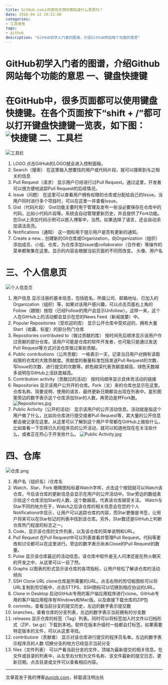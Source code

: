 ```yaml
---
title: GitHub.com上的那些东西你都知道什么意思吗？
date: 2016-04-12 19:21:00
categories:
- 工具使用
tags:
- github
description: "GitHub初学入门者的图谱，介绍Github网站每个功能的意思"
---
```


GitHub初学入门者的图谱，介绍Github网站每个功能的意思
一、键盘快捷键
=============================
在GitHub中，很多页面都可以使用键盘快捷键。在各个页面按下“shift + /”都可以打开键盘快捷键一览表，如下图：
![快捷键](//ww3.sinaimg.cn/large/006tNc79ly1g5d80e9e8rj30st0dqwfp.jpg)
二、工具栏
============================
![工具栏](//ww3.sinaimg.cn/large/006tNc79ly1g5d80f9w7sj30rz0443yx.jpg)
1. LOGO
点击GitHub的LOGO就会进入控制面板。
2. Search（搜索）
在这里输入想要找的用户或代码片段，就可以搜索到与之相关的信息
3. Pull Request（请求）
显示用户已经进行过Pull Request。通过这里，开发者可以很方便地追踪Pull Request的后续情况。
4. Issue（问题）
在这里可以查看用户拥有权限的仓库或分配给自己的Issue。当用户同时进行多个项目时，可以在这里一并查看Issue。
5. Gist（代码片段）
Gist功能主要时用于管理及发布一些没必要保存在仓库中的代码，比如小代码片段等。系统会自动管理更新历史，并且提供了Fork功能。在Gist上添加代码示例可以嵌入博客中，当然，如果选择了语言，还会自动添加语法高亮。
6. Notifications（通知）
这一图标用于提示用户是否有更新的通知。
7. Create a new...
创建新的Git仓库或Organization，向Organization（组织）添加成员、小组、仓库，为仓库添加Issue或collaborator（合作者）等操作的菜单都聚集在这里。显示的内容会根据当前页面的不同而改变。
头像、用户名

三、个人信息页
==================================
![个人信息页](//ww4.sinaimg.cn/large/006tNc79ly1g5d80ih41dj30sr0rwwvk.jpg)
1. 用户信息
显示注册的基本信息，包括姓名、所属公司、邮箱地址、已加入的Organization（组织）等，如果对该用户感兴趣，可以点击页面右上角的Follow（跟随）按钮（已经Follow的用户会显示Unfollow）。这样一来，这个人在GitHub上的活动都会显示在您的News Feed（新闻提要）中。
2. Popular Repositories（受欢迎的库）
显示公开仓库中受欢迎的、拥有大量Start（收藏、标星）的部分热门仓库
3. Repositories contributed to（做过贡献的库）
按时间先后顺序显示该用户作过贡献的部分仓库。该用户可能是仓库的软件开发者，也可能只是通过发送Pull Request等方式对该仓库做过某些贡献。
4. Public contributions（公共贡献）
一格表示一天，记录当日用户对拥有读取权限的仓库的大致贡献度。贡献度的衡量标准包括发送Pull Request的次数、写Issue的次数、进行提交的次数等。颜色越深代表贡献度越高，绿色天数越多说明在GitHub上活跃度越高。
5. Contribution activity（贡献过的活动）
按时间顺序显示具体贡活动的链接
6. Repositories
显示该用户公共开的仓库。Fork（叉）来的仓库也显示在这里。
仓库名称、简要说明、使用的语言、最终更新日期都会出现在列表中。星形图案旁边的数字表示这个仓库添加Star的人数，再旁边是杯Fork数。
![Repositories.jpg](//ww3.sinaimg.cn/large/006tNc79ly1g5d80iwua7j30st0e4759.jpg)
7. Public Activity（公开的活动）
显示该用户的公开活动信息。活动就是指这个用户做了什么，比如向仓库进行提交或者Pull Request等，其大量的公开信息都会被记录在这里。从这里可以了解到这个用户平常都在GitHub上做些什么，比如查看一下崇拜已久的程序员的公开活动，就可以知道他现在在关注些什么，或者正在热心于开发些什么。
![Public Activity.jpg](//ww2.sinaimg.cn/large/006tNc79ly1g5d80jvwgbj30ro0bt3zi.jpg)

四、仓库
==============================
![仓库.png](//ww4.sinaimg.cn/large/006tNc79ly1g5d8180h6wj30s00fwmyy.jpg)
1. 用户名（组织名）/仓库名
2. Watch、Star、Fork
眼睛图标标着Watch字样，点击这个按钮就可以Watch该仓库，今后该仓库的更新信息会显示在用户的公开活动中。Star旁边的数组表示给这个仓库添加Star的人数，这个数越高，代表该仓库越受关注。
Watch与Star不同的地方在于，Watch之后该仓库的相关信息会在您的个人Notifications中显示，让用户可以追踪仓库的内容，而Star更像是书签，让用户将来可以在Star标记的列表中找到该仓库。另外，Star数还是GitHub上判断仓库热门程度的标志之一。
3. Code，显示该仓库的文件列表，以及该仓库的简单说明和URL。
4. Pull Request
在Pull Request中可以列表查看并管理Pull Request。代码等更改和讨论都可以在这里进行。旁边的数字表示尚未Close的Pull Request的数量。
5. Pulse
显示该仓库最近的活动信息。该仓库中软件是无人问津还是在热火朝天的开发之中，从这里可以一目了然。
6. Graphs
以图表的形式显示该仓库的各项指标，让用户轻松了解该仓库的活动倾向
7. SSH Clone URL
clone仓库是所需要的URL。点击右侧的剪切板图标可以将URL复制到剪切板中，点击STTPS、SSH图标可以切换到相应协议的URL。
8. Clone in Desktop
启动GitHub专用的客户端应用程序进行clone。GitHub专用的客户端应用程序有Windows和Mac版。以及直接下载仓库的ZIP包
9. commits，查看当前分支的提交历史，左边的数字表示提交数
10. branches，查看仓库的分支列表，左边的数字表示当前拥有的分支数
11. releases
显示仓库的标签（Tag）列表。同时可以将标签加入时文件以归档形式（ZIP、tar.gz）下载到本地。软件在版本升级时一般都会打标签，如果需要特定版本的文件，可以从这里寻找。
12. contributore（贡献者）
显示对该仓库进行提交的程序员名单。左边的数字表示程序员的人数
切换分支的地方已经显示当前分支
13. files（文件列表）
可以产看当前分支的文件，顶端为最新提交的相关信息。在文件或目录的列表中，从左至右分别为文件名称、该文件最新的提交日志、更新日期。点击目录或文件可以查看相应内容。

******************************************
文章首发于我的博客[dunizb.com](//dunizb.com)，转载请注明出处